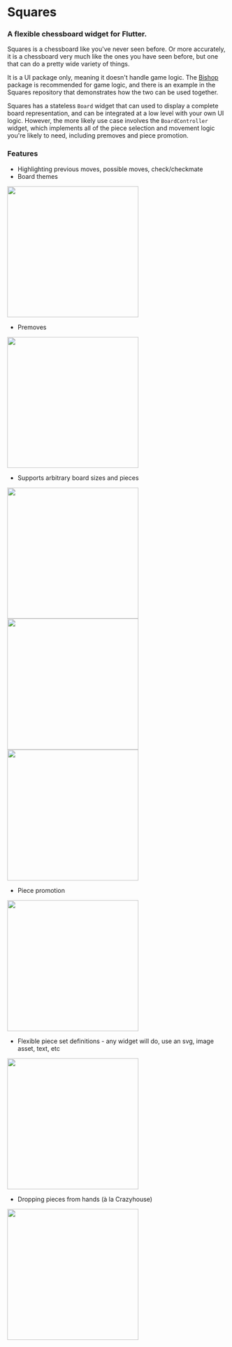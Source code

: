 # Squares
### A flexible chessboard widget for Flutter.

Squares is a chessboard like you've never seen before. Or more accurately, it is a chessboard very much like the ones you have seen before, but one that can do a pretty wide variety of things.

It is a UI package only, meaning it doesn't handle game logic. The [Bishop](https://pub.dev/packages/bishop) package is recommended for game logic, and there is an example in the Squares repository that demonstrates how the two can be used together.

Squares has a stateless `Board` widget that can used to display a complete board representation, and can be integrated at a low level with your own UI logic. However, the more likely use case involves the `BoardController` widget, which implements all of the piece selection and movement logic you're likely to need, including premoves and piece promotion.

### Features
* Highlighting previous moves, possible moves, check/checkmate
* Board themes
<img src="https://raw.githubusercontent.com/alexobviously/squares/main/screenshots/themes.gif" width="300"/>

* Premoves
<img src="https://raw.githubusercontent.com/alexobviously/squares/main/screenshots/premoves.gif" width="300"/>

* Supports arbitrary board sizes and pieces
<img src="https://raw.githubusercontent.com/alexobviously/squares/main/screenshots/micro.gif" width="300"/>
<img src="https://raw.githubusercontent.com/alexobviously/squares/main/screenshots/capablanca.gif" width="300"/>
<img src="https://raw.githubusercontent.com/alexobviously/squares/main/screenshots/grand.gif" width="300"/>

* Piece promotion
<img src="https://raw.githubusercontent.com/alexobviously/squares/main/screenshots/promotion.gif" width="300"/>

* Flexible piece set definitions - any widget will do, use an svg, image asset, text, etc
<img src="https://raw.githubusercontent.com/alexobviously/squares/main/screenshots/piecesets.gif" width="300"/>

* Dropping pieces from hands (à la Crazyhouse)
<img src="https://raw.githubusercontent.com/alexobviously/squares/main/screenshots/crazyhouse.gif" width="300"/>